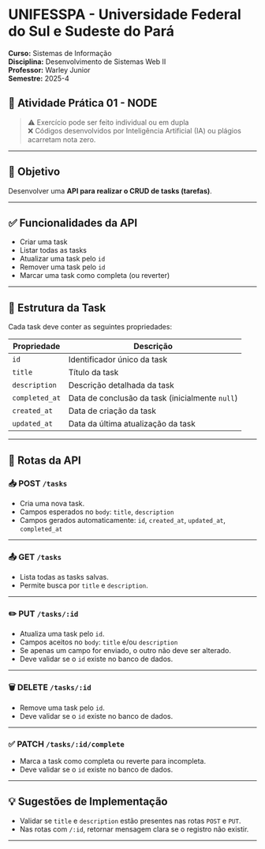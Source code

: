 # UNIFESSPA - Universidade Federal do Sul e Sudeste do Pará

**Curso:** Sistemas de Informação  
**Disciplina:** Desenvolvimento de Sistemas Web II  
**Professor:** Warley Junior  
**Semestre:** 2025-4  

## 📌 Atividade Prática 01 - NODE

> ⚠️ Exercício pode ser feito individual ou em dupla  
> ❌ Códigos desenvolvidos por Inteligência Artificial (IA) ou plágios acarretam nota zero.

---

## 🎯 Objetivo

Desenvolver uma **API para realizar o CRUD de tasks (tarefas)**.

---

## ✅ Funcionalidades da API

- Criar uma task
- Listar todas as tasks
- Atualizar uma task pelo `id`
- Remover uma task pelo `id`
- Marcar uma task como completa (ou reverter)

---

## 🧱 Estrutura da Task

Cada task deve conter as seguintes propriedades:

| Propriedade     | Descrição                                                                 |
|-----------------|---------------------------------------------------------------------------|
| `id`            | Identificador único da task                                               |
| `title`         | Título da task                                                            |
| `description`   | Descrição detalhada da task                                               |
| `completed_at`  | Data de conclusão da task (inicialmente `null`)                           |
| `created_at`    | Data de criação da task                                                   |
| `updated_at`    | Data da última atualização da task                                        |

---

## 🔁 Rotas da API

### 📥 POST `/tasks`

- Cria uma nova task.
- Campos esperados no `body`: `title`, `description`
- Campos gerados automaticamente: `id`, `created_at`, `updated_at`, `completed_at`

---

### 📤 GET `/tasks`

- Lista todas as tasks salvas.
- Permite busca por `title` e `description`.

---

### ✏️ PUT `/tasks/:id`

- Atualiza uma task pelo `id`.
- Campos aceitos no `body`: `title` e/ou `description`
- Se apenas um campo for enviado, o outro não deve ser alterado.
- Deve validar se o `id` existe no banco de dados.

---

### 🗑️ DELETE `/tasks/:id`

- Remove uma task pelo `id`.
- Deve validar se o `id` existe no banco de dados.

---

### ✅ PATCH `/tasks/:id/complete`

- Marca a task como completa ou reverte para incompleta.
- Deve validar se o `id` existe no banco de dados.

---

## 💡 Sugestões de Implementação

- Validar se `title` e `description` estão presentes nas rotas `POST` e `PUT`.
- Nas rotas com `/:id`, retornar mensagem clara se o registro não existir.

---

